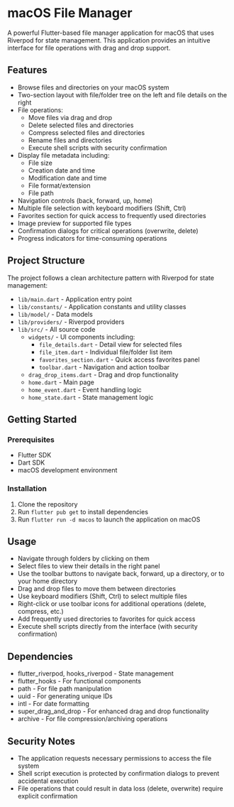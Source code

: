 # macOS File Manager

A powerful Flutter-based file manager application for macOS that uses Riverpod for state management. This application provides an intuitive interface for file operations with drag and drop support.
## Features

- Browse files and directories on your macOS system
- Two-section layout with file/folder tree on the left and file details on the right
- File operations:
  - Move files via drag and drop
  - Delete selected files and directories
  - Compress selected files and directories
  - Rename files and directories
  - Execute shell scripts with security confirmation
- Display file metadata including:
  - File size
  - Creation date and time
  - Modification date and time
  - File format/extension
  - File path
- Navigation controls (back, forward, up, home)
- Multiple file selection with keyboard modifiers (Shift, Ctrl)
- Favorites section for quick access to frequently used directories
- Image preview for supported file types
- Confirmation dialogs for critical operations (overwrite, delete)
- Progress indicators for time-consuming operations

## Project Structure

The project follows a clean architecture pattern with Riverpod for state management:

- `lib/main.dart` - Application entry point
- `lib/constants/` - Application constants and utility classes
- `lib/model/` - Data models
- `lib/providers/` - Riverpod providers
- `lib/src/` - All source code
  - `widgets/` - UI components including:
    - `file_details.dart` - Detail view for selected files
    - `file_item.dart` - Individual file/folder list item
    - `favorites_section.dart` - Quick access favorites panel
    - `toolbar.dart` - Navigation and action toolbar
  - `drag_drop_items.dart` - Drag and drop functionality
  - `home.dart` - Main page
  - `home_event.dart` - Event handling logic
  - `home_state.dart` - State management logic

## Getting Started

### Prerequisites

- Flutter SDK
- Dart SDK
- macOS development environment

### Installation

1. Clone the repository
2. Run `flutter pub get` to install dependencies
3. Run `flutter run -d macos` to launch the application on macOS

## Usage

- Navigate through folders by clicking on them
- Select files to view their details in the right panel
- Use the toolbar buttons to navigate back, forward, up a directory, or to your home directory
- Drag and drop files to move them between directories
- Use keyboard modifiers (Shift, Ctrl) to select multiple files
- Right-click or use toolbar icons for additional operations (delete, compress, etc.)
- Add frequently used directories to favorites for quick access
- Execute shell scripts directly from the interface (with security confirmation)

## Dependencies

- flutter_riverpod, hooks_riverpod - State management
- flutter_hooks - For functional components
- path - For file path manipulation
- uuid - For generating unique IDs
- intl - For date formatting
- super_drag_and_drop - For enhanced drag and drop functionality
- archive - For file compression/archiving operations

## Security Notes

- The application requests necessary permissions to access the file system
- Shell script execution is protected by confirmation dialogs to prevent accidental execution
- File operations that could result in data loss (delete, overwrite) require explicit confirmation

